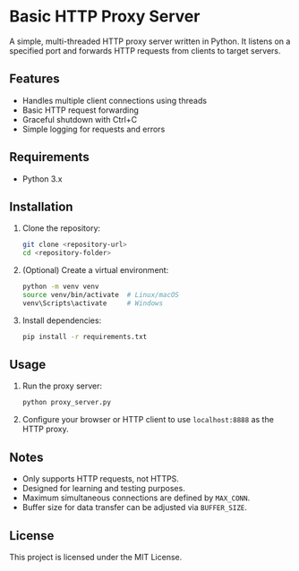 # Basic HTTP Proxy Server

A simple, multi-threaded HTTP proxy server written in Python. It listens on a specified port and forwards HTTP requests from clients to target servers.

## Features
- Handles multiple client connections using threads
- Basic HTTP request forwarding
- Graceful shutdown with Ctrl+C
- Simple logging for requests and errors

## Requirements
- Python 3.x

## Installation
1. Clone the repository:
   ```bash
   git clone <repository-url>
   cd <repository-folder>
   ```
2. (Optional) Create a virtual environment:
   ```bash
   python -m venv venv
   source venv/bin/activate  # Linux/macOS
   venv\Scripts\activate     # Windows
   ```
3. Install dependencies:
   ```bash
   pip install -r requirements.txt
   ```

## Usage
1. Run the proxy server:
   ```bash
   python proxy_server.py
   ```
2. Configure your browser or HTTP client to use `localhost:8888` as the HTTP proxy.

## Notes
- Only supports HTTP requests, not HTTPS.
- Designed for learning and testing purposes.
- Maximum simultaneous connections are defined by `MAX_CONN`.
- Buffer size for data transfer can be adjusted via `BUFFER_SIZE`.

## License
This project is licensed under the MIT License.
